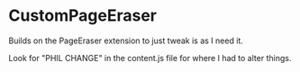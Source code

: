 CustomPageEraser
================

Builds on the PageEraser extension to just tweak is as I need it.

Look for "PHIL CHANGE" in the content.js file for where I had to alter things.
